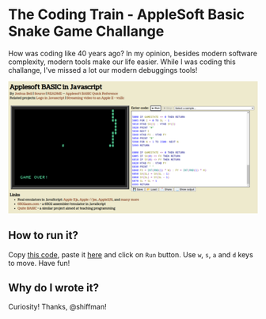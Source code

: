 # The Coding Train - AppleSoft Basic Snake Game Challange

How was coding like 40 years ago? In my opinion, besides modern software complexity, modern tools make our life easier. While I was coding this challange, I've missed a lot our modern debuggings tools!

![running software](./running_picture.png)

## How to run it?

Copy [this code](./snake.source), paste it [here](https://www.calormen.com/jsbasic/) and click on `Run` button. Use `w`, `s`, `a` and `d` keys to move. Have fun!

## Why do I wrote it?

Curiosity! Thanks, @shiffman!